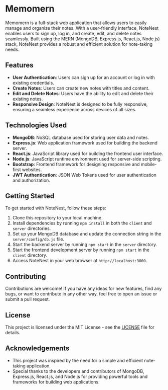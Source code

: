 # Memomern

Memomern is a full-stack web application that allows users to easily manage and organize their notes. With a user-friendly interface, NoteNest enables users to sign up, log in, and create, edit, and delete notes seamlessly. Built using the MERN (MongoDB, Express.js, React.js, Node.js) stack, NoteNest provides a robust and efficient solution for note-taking needs.

## Features

- **User Authentication**: Users can sign up for an account or log in with existing credentials.
- **Create Notes**: Users can create new notes with titles and content.
- **Edit and Delete Notes**: Users have the ability to edit and delete their existing notes.
- **Responsive Design**: NoteNest is designed to be fully responsive, ensuring a seamless experience across devices of all sizes.

## Technologies Used

- **MongoDB**: NoSQL database used for storing user data and notes.
- **Express.js**: Web application framework used for building the backend server.
- **React.js**: JavaScript library used for building the frontend user interface.
- **Node.js**: JavaScript runtime environment used for server-side scripting.
- **Bootstrap**: Frontend framework for designing responsive and mobile-first websites.
- **JWT Authentication**: JSON Web Tokens used for user authentication and authorization.

## Getting Started

To get started with NoteNest, follow these steps:

1. Clone this repository to your local machine.
2. Install dependencies by running `npm install` in both the `client` and `server` directories.
3. Set up your MongoDB database and update the connection string in the `server/config/db.js` file.
4. Start the backend server by running `npm start` in the `server` directory.
5. Start the frontend development server by running `npm start` in the `client` directory.
6. Access NoteNest in your web browser at `http://localhost:3000`.

## Contributing

Contributions are welcome! If you have any ideas for new features, find any bugs, or want to contribute in any other way, feel free to open an issue or submit a pull request.

## License

This project is licensed under the MIT License - see the [LICENSE](LICENSE) file for details.

## Acknowledgements

- This project was inspired by the need for a simple and efficient note-taking application.
- Special thanks to the developers and contributors of MongoDB, Express.js, React.js, and Node.js for providing powerful tools and frameworks for building web applications.
